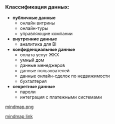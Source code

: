 ### Классификация данных:
- **публичные данные**
    - онлайн витрины
    - онлайн-туры
    - управляющие компании
- **внутренние данные**
    - аналитика для BI
- **конфиденциальные данные**
    - оплата услуг ЖКХ
    - умный дом
    - данные менеджеров
    - данные пользователей
    - данные онлайн-сделок по недвижимости
    - бухгалтерия
- **секретные данные**
    - пароли
    - интеграция с платежными системами

[mindmap.png](mindmap.png)

[mindmap link](https://viewer.diagrams.net/?tags=%7B%7D&lightbox=1&highlight=0000ff&edit=_blank&layers=1&nav=1&title=mindmap.drawio#R%3Cmxfile%3E%3Cdiagram%20name%3D%22%D0%A1%D1%82%D1%80%D0%B0%D0%BD%D0%B8%D1%86%D0%B0%20%E2%80%94%201%22%20id%3D%22re-0MD3bLfW7PuqOYIEU%22%3E7V1dd9s4kv01frQPARAE%2BejPmT1n50zvduf05FGx5Vi7jpWRlHayv34piYBAEJBKIgEUZOZBsSiSooC6VaiLi8IFu%2F3282%2BLyfeXf8yfpq8XNHv6ecHuLiglJWf1f%2Bsjv5ojFaHbI18Xs6fm2O7A77P%2FmzYHs%2Bboj9nTdNk6cTWfv65m39sHH%2Bdvb9PHVevYZLGYv7dPe56%2Ftr%2F1%2B%2BTrtHPg98fJa%2Ffon7On1cv2aEnF7vjfp7OvL%2FKbSVFtP%2Fk2kSc3v2T5Mnmav2uH2P0Fu13M56vtX99%2B3k5f160n22V73YPjU%2FVgi%2BnbCnIBr54e7t%2Ff%2F%2F3v6eV%2F%2F9efz3%2Fm1y9%2FXDZ3%2BWvy%2BqP5wRd32UVF1q83fPMqNq%2F3m9eHzWt2cUcuyu05d%2FLT7ZH6lW5eby9o8Vo%2F183T7K%2F6z6%2FrPzen5vIW6uK7zQU3m1cuL6t%2Fh37ltgVXv2S3LOY%2F3p6m619G6o%2FfX2ar6e%2FfJ4%2FrT99rS6yPvay%2BvTYfP89eX2%2Fnr%2FPF5lr2xKflU14fX64W8%2F%2Bdap%2BU9AsrCvV9etvKhpouVtOf2qGmrf82nX%2Bbrha%2F6lOaT3PW9Htj%2BYzw7fv3nRkRaRsvmgkVzbFJY7lf1a13nVv%2F0fTvEX1NO604faptvXk7X6xe5l%2Fnb5PX%2B93Rm107Z%2FW73Tn%2FOZ9%2Fb1r3f6ar1a8GuJMfq3m77esGXPz61%2Fr6Ky7fftY%2Fu%2FvZ3Hz77lfzztkDy%2FmPxeN0z89sPM5qsvg6XR02%2FXUb7O3PxfR1spr91fYHg3cOswPxYYMKtsHJFnBbFJWb46KNnw1kj4edfplP2E2m5fOjDXbFYzn98uwHdjkhkWGXY4Jd5g12PEnYcTvsqIYQpkW1TIuLd9prOYLPBj5K%2BFXsqFdEhR9pge%2BK8gP4m%2F6crf6lnVq%2FVdGy%2Fnt31fpNf9CKJEEr7KC91gaqW3zlGjjzNnTrTwvt00zG1s3QdYyqBrC5aAOb8NiwLjHBWpwI68wTrKskYV1ZYX2t56LX7Si8jcsjWA2wlm2wVmURGaySzAmM1gZ0REfcFd%2BLufDpKoEOnNnQYG0u%2FW0%2Bq59ZWQ8hbevhlLVvsf1FzVWGYajH6GErJEFboaGMJUdmLIy3jIVlpS9jeRP3nx%2FfPy2zf%2F7x7dNytnz8%2BukhEqUlg%2FlRtvJ0vWaj67dv87fp9sjDbP1rNZMwuutEG2FeurowcjsVZeQttjbpzy84GLKDUT3Tgv92gP8gDz5ow4lt3kC1wYaRMSjWTV1%2Br310oz1G1RynOlGu3%2B1Gu%2Fxae5jNQar%2FFv1JqJav6LnLrY2C33w65Njl%2BfmZPlrHLk%2FFl4IPxJqXRdvKREljj11yu90d6PxLjTVi0sw2Zplep9Cq7eVzAeRUBfXVKQ7eDoJIHUkGsVe2%2FEf6HSVEGRs9cei3EyJ0j4ALZdHE0IOyfl3joNH0mV6FIRVUMhnVmBbbbrRZKtaArCp2pNw1TxBMpcF5XZaxwVTjOSqaGp4LRF5pyZEIlRxBaa%2FBk6N%2BOLTzXtCB7X0Dzh0sjYGtHvLk%2BHf9ur2w0kKhuqfOpN9q7kB%2FmLIJrOkB25ylKqvYZDaNyo8dl8eeyICfDmsl%2BwoeXjeX1mn75Jd2wvd1grvU7mzkyWbYoJUhyzLOF1XP87PMsL%2FtEw%2BafCuQGdw801yE7p2qdtotPUl6vqI0uHTlA6L5Cka6Phe7swhGplOo%2BMuPrzhImlEeljSjHkgz2owVdsCWd1MntIivskNMcek1tml2pjkRnW3Tua9Cm%2FJr83UJ%2BhSD4%2BLxxx8OOgVoJg9ah%2BgSCtHqKDOT1KlQnuxg0gwQeRYwQNjnRJKhXPrFh0EmSyiUu6l6xoeeif%2FAbtxIDkkrk9y55Y3fboG8SwhxzT%2Fr334r5yCAsUA9jLowOV8gDF9ASCGi6x9p2bWdCP6hB0ShtA73MqY7Nv%2FraGCbJVCufO7A%2BZ7yuX6ck3VcqF%2BVac6i1NBeavTS2jXc%2FEeCMKdmBi5H2fFywiiQ7qeZafNHB4XRp%2FsPBs0JJSiQ8MLMnrtds3b0VMuArmUWNiSgysepHVBfSp7zvR1zRNw0wiaLrVdkcdbsDIgnj3AC6xVxTbMwR44r2mFLwam0parW1QHDpq1T8sSnwga5qhBsMlAMuyTmJEj0GBY1bUWOOWiWygYfA%2FfrU3veejiE6cPMPUvFTxt4KuZwM%2FzsUlhUu4f%2BdHLBQXOJ0B5WJbj37XxaTYUYawfVsl5NV3FnLEm6t%2F1uK%2B1mtKXUMtHbdkN2udVu1g6%2FuVW02BVU6n1YaF9hNIjQJq%2BVnzUahxq9d2rWUUy%2BrV3w25fl94u%2BCzyGcMVmBmgRbclJvra6zpsrjrO4Kg1XDGUjsGUTjox%2FD863yX3q2QQlsWVbeYKrn0LBKYeKOxguOMnnHrMJazZBROx0Ik%2BeEvMoqcoTpcRyh5yh1Ebg15YB5w6TqlBH6mGNZdHr2owkmbttoCRZjosky0eSbF9Yo0X0sDayZO62gaZmOY6Z4ktiCMEo2z9V3L2gCjBXnEdddNI2OQEWFGUZa9tdfsDuNu9%2Bmy5mdXtNF%2BGMkQdaqt9xZqw0Cjt41qLmiFglmq7vwlWzJz%2BVVsrag3WDZNcVYvq6w9MI31tvFLziwf0x7Pr6LvWjbrSH1EuaGRR5dGbbqCVDM8v4qQg5fuIJcnFDVZeJkO3bQxExBFQ5CVtiiDvIOx24cM%2FEDzmJg6K65LmIMo%2BcFvFk2L7ThwihBoriADgdw0TLgPPAeNM3yh1k4UflMqjRHbyKDdoECcRgld44lEGU9YmQJATcwSCOsRUaW9slfIoqthiWJ085epxJ4%2BAK2oPD9CTOsWNeDaHsCuLm%2BZwWhkF5YBy5Y7nbh5jmM%2FpHVmmKB39EtB021o5DWTtsQfrjiMEM98ViD3qLBAmoNpw8LtUqoEwVMjwVdkLpHJdqGZVAo5fDKZJhfsKHpwIq85L2iwROysrwl7BY1m27kpW9H18ny%2BXsUR5uyntvOQJI%2Be8%2Bfex%2F%2BrjKr8qs4pQ1r0ZkLcorUmW5KJrX9hd4nlsuRq6vzfWhc9PJkAg9oAjlAuTwG4m7LRzp9ggeLDnDmII720ZAU4YCV%2FXtoouNsU%2BP7VOBSz0tks%2FtMfQpriXswp7aVw8trZY5Y5VrKf%2F66ibrBym%2FrFW47%2BQRom0nYhV%2F3WlXseZvy%2Bpsrj35rXbbau98XE%2FKYojw3Ek8oodnuctJshXWBJQn4LhiqBizvn0D1%2FhzR8Kyd1JayICqMDiyqDWu49qLjOiiCpEMH6Jpn0Jt5CLAogpkqHMQKaP26bTZJZKR2MJikQz10gNuYBUDMrg5VAwfUCZUycJv0YBSJsh9BBPzlmBdAy6ElW7y47x1QiWPnTrJfW%2Fx46kHLKC8AzZYfJzKzNj2ky0TXDMSimIvoWRFiWvahIqonXqM3OeQjgcoB%2Brfx0HkPoX%2Bj7UDZFlcMe0fb3%2BBZ7lPOdJb%2B%2BgtBG76A6TNJTRtlqNoJO62dKTNI3iQDP2rBFPpUGOcCpoySCtHArqKjH3au08rXGlglUyKjrlPcUkKKoekYJT7nBDQhwjPptwHQXhOXdRQQXkCgSyGjlnfvoFr%2FDkgqapIFxlQ4YFAFrXGFRz7kIFAR0BI1Cq6x3GcK%2Buu3Lvh4dCDRSK3aDlcoRAXc60e%2FPxngkhmFG3kGXAgxvxhKuoamhMxJUKBSvZFcqCSD37%2BqoMuqDhQmNqUYfLR%2BlGZqpNARS4CsRpEDmjTwxS1Y%2BojaOW6KKuAmZJHlLHUUeaxqB6heaows3BDd6MCvAdWCwYcZubehpnUwjslRWsQ6ccOC%2B0orsJa6slHZmPzKTNqahc5kNjwGMks3FNi6ICyD2oUhQYddvphRAeecZ5FbJMWOhiURlAtiwUdzMEjjOjAwjUwy%2FqSxNABJQQUVYwGHQ5G4LqtdND31OomLNlul63zwUV8Ypslzw54JAcYlBxQJo4GcnZ24HrwbekObi13K8%2FUo2CmfbWxtZzO%2F%2Blb6W1fSfvrNs%2FT3J9qnoJLH5FpBxUBaYTeW3kftXlfrj2Gvv3fnXa3e%2B1LT2sTw%2FdJH7d75m0TZe0t%2F0i7L%2BpXbYtA01eq7fnaD9ZqFv3mNx129rafnx3Ca%2FIM4DWroFPsrEt4RfOaBzYY7eP%2BwNkqG3w83lxqbucnyrYt5FJ8HWinL8KiVlNp9zx0i%2BKAARPObww%2BRgVaDM%2FywBYTV46z8w%2BftY9StJgikMWUVFwZhf9IaC%2FjEPvEGr7FHhM154wjowMjI9tqzMAjoxSFUqF0UjmY4EQ22Zzb%2Bc2zFB8am9IKQrqYsnKXpbfWT08nFVB8mIN5UWygctCi5yg%2BNEGVAyspewRV8sSnx93RSA5nPpGByiGL%2BhjqQxNmsvxORJghYsrwqQ9zsFoq0N5bhBpTVKUpdvOd%2BuYOGdaoazzVC5QU6AVY7jaXnl4gDgcWns7KwXRWHorOYuwAoj1X0FJtMk7%2Fm74VCkyP4Tl50RgHcyo5MsExt5MqIy4QDFt58nIxDqZFJA%2BBBhcOXmQUU2LhTrildFFi6ADzG%2Fng0oaebe8gOA5GDV0cdcaxIz5dz%2BNSHlf6fL9iObDM93NwgsQHH665FCK5Od8vuHEX36QHR6QqOqAnw20zgw9lXDZjzLyLoghsMUkxKnbntF%2BMFMRg8mAytMooLkhgLuZ6sZj80k77vj5hueeLuPlFjf5sZ4DbWw5sjqNgaRQsHR6tmYIlFWjjCZY4IsESVNCbXVUVbXvg9Q6sB3zw%2Bt1v08WsbrjpImhUDqYON82rChyVi67kCftsZ0ClTkGAFkNx1bxUD37%2B8rfKUMsTkmVXwKXt%2FhYpFlHopVS0OgW0ADo6WLkroJ%2BZAK4LqxwDrBLaDCs46VBAS5ejQ5WjdvlHUMB1cVZiwBkidg%2BfBq6AVkJHB7RxD%2FaB0UpJAUarN61aYaGyIsC3D6IqIKKUCaOBlEWOdPdxp%2F4p7QEQb%2BFMWHRLaQFEQIkINZjCAhBhZyJGgGAa7wmaPEDA26UXyNb%2FCAenMAIEEfEgLBqmxAACZQcUd4wGIOPWZvsBgoHwFogYA3x6IJk2HgafCLVsTnTMiHFpRqEmH0V6%2B36htJnBHTbYZorwNlNGtRncWtUjbGbwNNFlM9y0GZoFt5kEFTMYjUaSXRGMpgxuNKWFNLrzIRBUqjvf%2Br8%2BY90hRq65cIePeJuPlunNKYer%2F1WC55SR0Y6lPWk8QwEUyYxJKSbxEy8bLBFlg%2FhUhSV4%2FhgbqBzzx%2Bcnf%2BqCSqquI4IqbuYzQLbsU1Moy2qnByrHDPJHUD91YJZn0WNX1R0EJAYzjyirwIJ4ZCiTDz5KnwaDag6FqjfhU0W7nRoBu33wBJ62lgaMBlCOaWsdUEfN0KkR5JnM0zF6Kl78hbbkZ7Er8Cx2OThX2bPtHbPYJ%2BPljJGCYBBoqemZGFKgJIPK6tEgxcEyjOjAwkRUyQvOK7DgvMSWyIyC873oiE5%2B0wwRgYBOCkUzCkVeNfgIzjHbzAvDhohhG57rDdOM4LGYA%2FqEMD2Pa0SinhxRrSDXPqxGDDi4be12fga%2BbS05cm9aRZndaxnOrXak0J7nvn3PTZQyW0YFMNbm6aw%2FSjFx3Tsz7baZPPlau0pvvfoI0%2Frxdnf%2Brqn1RmDal2atp2pdvocl3JZW6hOPh4iuuXyIPdFVRVI9ugp%2F0RXRLjgIoyuYH6lwjWtphkiGg06jd0y%2F4lrepJ58X%2FVf3YG2a8ftzlHRpTv9os5XcfS0ndvVfYgW5260GKDHctrx3Ubg6UasWy0E3rdvYqXD1Z7w2MKAjaBTaU8Q1R7NUlQYBRIY0QwsMMI1qaQe%2FAOq9tQi9WhlwGmWnsAonGqPZmCBETZQORjDD6DaU3vDHQQV9dX6BBEbiE61R2VN6Qig2lx6dLHqjoU1eyc8gC8Q3DAqD9WtVbuOosJ1k8vtqOOFVmJnEEf52emdKheCRpOfUZL6pkJ1Zgd2vxTXoIY4NhUa5WfNp%2BbEKJXr3CI6QQsVlBheoLsfqwCMBi%2BATYpHCQGa4YKFB4mRRYQnugl0jwaV1vrfjjg37MO8h295AHFsRzziddsfWfzIZqFY0opssr0AuEMmzpBPPqLDig4EvLKywmQpMI%2FVxFVmlRyvHGlMckK39vGL4K1KJKbQdI99gdaQorX%2BO9epOwB3nOvPXg3hY3neng9XFdgP%2BdhceOvtuPKZq6zuuxYgPWlo1jcZbks4SsH1bUiofTdLc3hrEpieC1%2BpNkHtOLC5AHWPg3R05c0FIJLE4FPQUTCxIKllNIF8rJI6SLcWyLrVwergFEb2VDNuzyfmdsONzF0fAnZnoo0FD%2BrTbvoRXhhZmZOS1FLQ0CqNZNyXYcWtkEtO8RfZFeFF22dUtU0eGAoOuz2wWscA0FiHGQrmxrq0ypTT%2Biaey2Qy%2FFMjz7JuwtX1YjF%2Frw88vk6Wy9mjPPwwe91NhDzJk97mb9PtkebzUFZHc2TjEmYnXs9QrEuNGSBCcnDhWuot5Y9b1fpEP59nueHn658R2M9DCddgft6Ugmc0sKOXTXL%2BEuEulMs8PpTLrlfED2VexYcyVL8WCso8M6Gch4ayQxj3EZS%2FHXDXhxCAO%2Br054ngFlVlgDt8PgYV2wUDd9e8QoMboOIbZeRHeYiCQD1E7k1Ibin1gNRD9IEzmKllyJhaNurvNAhdEmrMflOwxMhfjI06%2FR0IQTmYKmLIqKLcThWNCEI1To1aWee0cepxbG8f7EFJI8WloMGeg9sZsScJIDiXW3jrJEfWPnZS00kYCPcyqhCj7SAPlB7r4%2BkG1%2Ffbs%2BlLwkwqtqh%2FV8kFyZvX9i29z3Yimjf3V4UzYvdWa1mo6twyD9u9uaO2ECpZY5J66N38xQnu2l%2BJsLIb%2BrC6a9eA1mfpFQ4XHgy%2BsmFz6bG1Vy5JXrbNjHKqmwnkioZbcl%2FRSc3aV3iq1xJ307FQsYf7MSRbL%2BZXuTaUYMzo1JJcEe0EFjYUcTsdgisURQ8qlUnVMxE7pPD0VjLqQcRzhTwO5UhIoDHoboKusaHLvFBEW6jlNLJVzl8m16nRtNs9JV7SzhHVC8dX1JKDBTTIVv1zB2F2foo1C6ry%2BKiKOmONfE0SBwtXsIHKIS%2F5CNoxC8wyBMpQHodzjlAHg0P1IehQ45CHjKKsk6HHgbjzV9tTbrKYbkWnAszv8cFLG%2FRr%2B2JUi%2Byr6ARGh7%2BoVJBuDyWGDihXoQZFaNBh5xNGdDToqKDVO%2F2hI%2Fm60AW4LjRHpjQsRiHNXnQQKU%2BLCA8cZaAjEAMFuHy0JI39732bmQbCBZAhP1wp13Yz33NrhYPDGB1A0yUi%2FugRUUEjfFt4FhXUSRSDj0wduC46RsQN4%2FCOakRbk%2BGrbXaEyWAbrlloFnRKiCRFeYQzboBWNnY8%2FYSIKnM6yvP3gKMAcwsyl8cCR4FI3%2BJPhnZE%2FyCr6SyfHLW7ROf4KmDK68%2FvSU7KTEqI1lfb3mNaS9%2FYVAxZZ6NpvTDkrTQBY4qobF6HzGCen5%2BpfXLoqfhS8IEymFJGraY3S2CpbY%2BdGYeuSEQEWIEL5ktQ%2BFcBkrYJXdZGFVoFWDmq8Z%2BjClAYzQ0cdvojHKq4xfFPQ2wwDWAFroE%2FPGJ79qu9Uv1ZigANULHos1wVonLz6BiZSiSLKfsyyQ%2BiATRQJsDFoTziLA71GUEBWIFpTHSgsdOYowTwZOQRCgxw3iSALLPI0CIg8XRAsYyAATV4CcWebe8gTD7qLC45ER3ewhLLLFRkYuiAMxW4FOfqyUd0WNERfdEhyywqtMTAAScFODJwOEiBERybA7LSWERwWBRaiDIcfwkOy%2BCsABsaVA5uPK%2BMkUV5uvqPHbqVZ5WQat8R%2BvZRY2zkE0Q8%2FInCP48VmRiBrthShh65IhPhxg5lTWEbp4swvc2x55eGDXooxcRIMkvbBzA1%2F%2FHFkIQDt7A73hIlYyC%2Fp9xvWZ3zsxCmFXXK5DK7yuqsXbevog7Ze73goLttx7M6knkzu%2FYXCXHI7OwP5tnuEAnuvcn6IloXcI%2Bn462LtL%2BoKZnqti5ifzDP1jVWs3PbmmukxMroBVIZQbSoAiyLKerUuDUir6rywJB86I2poNRYNNb4Tdx%2Ffnz%2FtMz%2B%2Bce3T8vZ8vHrpwf12An19knMjNHcB%2FvY2ljQqYEqZo86ZgEeNP%2BaaR7xJqYGuOMqLf3i9J6is0GqnH0K4TytbY%2BIyfCqKBwETRaH6TboWGiyTxvgFOj2QlNloKliwJEI8wWm5JWEQFZwEDBZ5hDwgclBxKMU5g4LJujyem9gSm9QH2%2BYZxEc4sOSQ1uYiCB3UHSRjMSGF%2BmG%2FMTwBZTwDgIwYlEg4kOYfMqPLN8dGKdyp4QQ8l17n9Jun0YA7pBYspASe8w5GpjOTZzYCxmdLSiOgIa3EIZJnTgMNKAMQ1S%2BjpybMnFoZMQf3OGQJg6JDChdIKIi49yEe8MiIz6pQCw17hMHBjT351GB4Uj%2BR2BsgRGduqaI6ACvtSwHAR211JXeExCGl%2B6Ijmc1DGO4OjD2BiB4zOWMrKWvjwZaC8lMHaFvc4kSZZW5KBP5rFtI%2BubSNwt0mQs3nAuHLaUZzFoQbXXotUhuYHPpy00DzWWX%2F4ayF%2FteCUMKN2XBwr7yzUw%2BjGv6uL%2ByaYjxaS5cAcODUKl%2Bu5jPV7pN1D%2Fq5R%2Fzp%2Bn6jP8H%3C%2Fdiagram%3E%3C%2Fmxfile%3E)